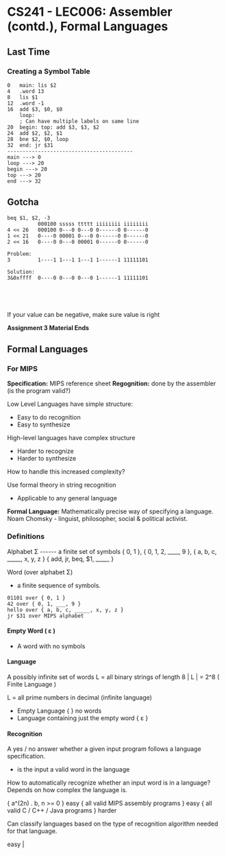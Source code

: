 # CS241 - LEC006: Assembler (contd.), Formal Languages
## Last Time
### Creating a Symbol Table
```
0   main: lis $2
4   .word 13
8   lis $1
12  .word -1
16  add $3, $0, $0
    loop:
    ; Can have multiple labels on same line
20  begin: top: add $3, $3, $2
24  add $2, $2, $1
28  bne $2, $0, loop
32  end: jr $31
-----------------------------------------
main ---> 0
loop ---> 20
begin ---> 20
top ---> 20
end ---> 32
```

## Gotcha
```
beq $1, $2, -3
          000100 sssss ttttt iiiiiiii iiiiiiii
4 << 26   000100 0---0 0---0 0------0 0------0
1 << 21   0----0 00001 0---0 0------0 0------0
2 << 16   0----0 0---0 00001 0------0 0------0

Problem:
3         1----1 1---1 1---1 1------1 11111101

Solution:
3&0xffff  0----0 0---0 0---0 1------1 11111101





```
If your value can be negative, make sure value is right

**Assignment 3 Material Ends**

## Formal Languages
### For MIPS
**Specification:** MIPS reference sheet
**Regognition:** done by the assembler (is the program valid?)

Low Level Languages have simple structure:
- Easy to do recognition
- Easy to synthesize 

High-level languages have complex structure
- Harder to recognize
- Harder to synthesize

How to handle this increased complexity?

Use formal theory in string recognition
- Applicable to any general language

**Formal Language:** Mathematically precise way of specifying a language.
Noam Chomsky - linguist, philosopher, social & political activist.

### Definitions
Alphabet Σ ------ a finite set of symbols
{ 0, 1 }, { 0, 1, 2, ____, 9 }, { a, b, c, _____, x, y, z }
{ add, jr, beq, $1, _____ }

Word (over alphabet Σ)
- a finite sequence of symbols.
```
01101 over { 0, 1 }
42 over { 0, 1, ___, 9 }
hello over { a, b, c, _____, x, y, z }
jr $31 over MIPS alphabet
```

#### Empty Word ( ɛ )
- A word with no symbols

#### Language
A possibly infinite set of words
L = all binary strings of length 8
| L | = 2^8  ( Finite Language )


L = all prime numbers in decimal (infinite language)

- Empty Language { } no words
- Language containing just the empty word { ɛ }

#### Recognition
A yes / no answer whether a given input program follows a language specification.
- is the input a valid word in the language

How to automatically recognize whether an input word is in a language?
Depends on how complex the language is.

{ a^(2n) . b, n >= 0 } easy
{ all valid MIPS assembly programs } easy
{ all valid C / C++ / Java programs } harder

Can classify languages based on the type of recognition algorithm needed for that language.

easy
   |
<!--stackedit_data:
eyJoaXN0b3J5IjpbLTQzMTIzMTcxNSwtODY4NTYyNTM5LDE5NT
IzODg2MzEsMTk1MjM4ODYzMV19
-->